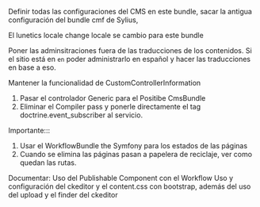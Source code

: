 Definir todas las configuraciones del CMS en este bundle, sacar la antigua configuración del bundle cmf de Sylius,

El lunetics locale change locale se cambio para este bundle

Poner las adminsitraciones fuera de las traducciones de los contenidos. Si el sitio está en `en` poder administrarlo en español y hacer las traducciones en base a eso.

Mantener la funcionalidad de CustomControllerInformation

1. Pasar el controlador Generic para el Positibe CmsBundle
2. Eliminar el Compiler pass y ponerle directamente el tag doctrine.event_subscriber al servicio.


Importante:::
1. Usar el WorkflowBundle the Symfony para los estados de las páginas
2. Cuando se elimina las páginas pasan a papelera de reciclaje, ver como quedan las rutas.

Documentar:
Uso del Publishable Component con el Workflow
Uso y configuración del ckeditor y el content.css con bootstrap, además del uso del upload y el finder del ckeditor